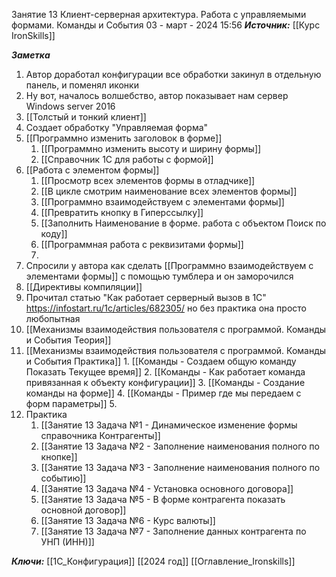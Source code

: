 
Занятие 13 Клиент-серверная архитектура. Работа с управляемыми формами. Команды и События
 03 - март - 2024  15:56 
***Источник:***  [[Курс IronSkills]] 

***Заметка*** 
1. Автор доработал конфигурации все обработки закинул в отдельную панель, и поменял иконки
2. Ну вот, началось волшебство, автор показывает нам сервер Windows server 2016
3. [[Толстый и тонкий клиент]]
4. Создает обработку "Управляемая форма"
5. [[Программно изменить заголовок в форме]]
	1. [[Программно изменить высоту и ширину  формы]]
	2. [[Справочник 1С для работы с формой]]
6. [[Работа с элементом формы]]
	1. [[Просмотр всех элементов формы в отладчике]]
	2. [[В цикле смотрим наименование всех элементов формы]]
	3. [[Программно взаимодействуем с элементами формы]]
	4.  [[Превратить кнопку в Гиперссылку]]
	5. [[Заполнить Наименование в форме. работа с объектом Поиск по коду]]
	6. [[Программная работа с реквизитами формы]]
	7. 
7. Спросили у автора как сделать  [[Программно взаимодействуем с элементами формы]] с помощью тумблера и он заморочился
8. [[Директивы компиляции]]
9. Прочитал статью "Как работает серверный вызов в 1С" https://infostart.ru/1c/articles/682305/ но без практика она просто любопытная
10. [[Механизмы взаимодействия пользователя с программой. Команды и События Теория]]
11.  [[Механизмы взаимодействия пользователя с программой. Команды и События Практика]]
	1. [[Команды - Создаем общую команду Показать Текущее время]]
	2. [[Команды - Как работает команда привязанная к объекту конфигурации]]
	3. [[Команды - Создание команды на форме]]
	4. [[Команды - Пример где мы передаем с форм параметры]]
	5. 
12. Практика
	1. [[Занятие 13 Задача №1 - Динамическое изменение формы справочника Контрагенты]]
	2. [[Занятие 13 Задача №2 - Заполнение наименования полного по кнопке]]
	3. [[Занятие 13 Задача №3 - Заполнение наименования полного по событию]]
	4. [[Занятие 13 Задача №4 - Установка основного договора]]
	5. [[Занятие 13 Задача №5 - В форме контрагента показать основной договор]]
	6. [[Занятие 13 Задача №6 - Курс валюты]]
	7. [[Занятие 13 Задача №7 - Заполнение данных контрагента по УНП (ИНН)]]
	


***Ключи:*** [[1С_Конфигурация]] [[2024 год]]  [[Оглавление_Ironskills]]